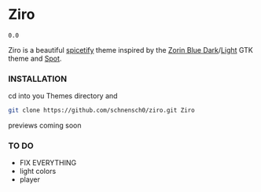 # Ziro

`0.0`

Ziro is a beautiful [spicetify](https://github.com/khanhas/spicetify-cli) theme inspired by the [Zorin Blue Dark](https://github.com/ZorinOS/zorin-desktop-themes/tree/master/ZorinBlue-Dark)/[Light](https://github.com/ZorinOS/zorin-desktop-themes/tree/master/ZorinBlue-Light) GTK theme and [Spot](https://github.com/xou816/spot).

### INSTALLATION
cd into you Themes directory and
```bash
git clone https://github.com/schnensch0/ziro.git Ziro
```

previews coming soon

### TO DO
* FIX EVERYTHING
* light colors
* player
